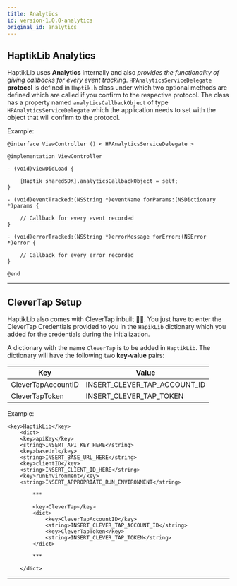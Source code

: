 ```yaml
---
title: Analytics
id: version-1.0.0-analytics
original_id: analytics
---
```


## HaptikLib Analytics

HaptikLib uses **Analytics** internally and also _provides the functionality of giving callbacks for every event tracking_. `HPAnalyticsServiceDelegate` **protocol** is defined in `Haptik.h` class under which two optional methods are defined which are called if you confirm to the respective protocol. The class has a property named `analyticsCallbackObject` of type `HPAnalyticsServiceDelegate` which the application needs to set with the object that will confirm to the protocol.

Example:

```
@interface ViewController () < HPAnalyticsServiceDelegate >

@implementation ViewController

- (void)viewDidLoad {

    [Haptik sharedSDK].analyticsCallbackObject = self;
}

- (void)eventTracked:(NSString *)eventName forParams:(NSDictionary *)params {

    // Callback for every event recorded
}

- (void)errorTracked:(NSString *)errorMessage forError:(NSError *)error {

    // Callback for every error recorded
}

@end
```

---

## CleverTap Setup

HaptikLib also comes with CleverTap inbuilt 🙌🏻. You just have to enter the CleverTap Credentials provided to you in the `HapikLib` dictionary which you added for the credentials during the initialization.

A dictionary with the name `CleverTap` is to be added in `HaptikLib`. The dictionary will have the following two **key-value** pairs:

| Key                | Value                        |
| ------------------ | ---------------------------- |
| CleverTapAccountID | INSERT_CLEVER_TAP_ACCOUNT_ID |
| CleverTapToken     | INSERT_CLEVER_TAP_TOKEN      |

Example:

```
<key>HaptikLib</key>
	<dict>
    <key>apiKey</key>
    <string>INSERT_API_KEY_HERE</string>
    <key>baseUrl</key>
    <string>INSERT_BASE_URL_HERE</string>
    <key>clientID</key>
    <string>INSERT_CLIENT_ID_HERE</string>
    <key>runEnvironment</key>
    <string>INSERT_APPROPRIATE_RUN_ENVIRONMENT</string>

		***

		<key>CleverTap</key>
		<dict>
			<key>CleverTapAccountID</key>
			<string>INSERT_CLEVER_TAP_ACCOUNT_ID</string>
			<key>CleverTapToken</key>
			<string>INSERT_CLEVER_TAP_TOKEN</string>
		</dict>

		***

	</dict>
```

---
